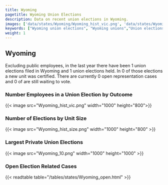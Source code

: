 ```yaml
---
title: Wyoming
pagetitle: Wyoming Union Elections
description: Data on recent union elections in Wyoming.
images: ['data/states/Wyoming/Wyoming_hist_vic.png', 'data/states/Wyoming/Wyoming_hist_size.png', 'data/states/Wyoming/Wyoming_10.png']
keywords: ["Wyoming union elections", "Wyoming unions","Union elections"]
weight: 1
---
```

##  Wyoming

Excluding public employees, in the last year there have been 1 union elections filed in Wyoming and 1 union elections held. In 0 of those elections a new unit was certified. There are currently 0 open representation cases and 0 of are still waiting to vote.

### Number Employees in a Union Election by Outcome
{{< image src="Wyoming_hist_vic.png" width="1000" height="800">}}

### Number of Elections by Unit Size
{{< image src="Wyoming_hist_size.png" width="1000" height="800" >}}

### Largest Private Union Elections
{{< image src="Wyoming_10.png" width="1000" height="1000"  >}}

### Open Election Related Cases
{{< readtable table="/tables/states/Wyoming_open.html" >}}

